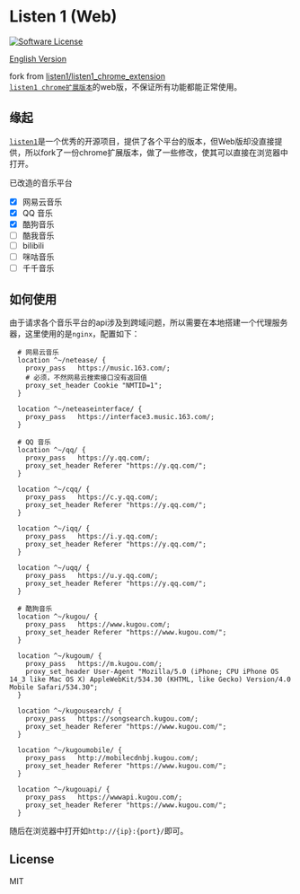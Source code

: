 # Listen 1 (Web)
[![Software License](https://img.shields.io/badge/license-MIT-brightgreen.svg)](LICENSE)

[English Version](./README_EN.md)

fork from [listen1/listen1_chrome_extension](https://github.com/listen1/listen1_chrome_extension)  
[`listen1 chrome扩展版本`](https://github.com/listen1/listen1_chrome_extension)的web版，不保证所有功能都能正常使用。

## 缘起

[`listen1`](https://github.com/listen1)是一个优秀的开源项目，提供了各个平台的版本，但Web版却没直接提供，所以fork了一份chrome扩展版本，做了一些修改，使其可以直接在浏览器中打开。

已改造的音乐平台

- [x] 网易云音乐
- [x] QQ 音乐
- [x] 酷狗音乐
- [ ] 酷我音乐
- [ ] bilibili
- [ ] 咪咕音乐
- [ ] 千千音乐

## 如何使用

由于请求各个音乐平台的api涉及到跨域问题，所以需要在本地搭建一个代理服务器，这里使用的是`nginx`，配置如下：
```nginx
  # 网易云音乐
  location ^~/netease/ {
    proxy_pass   https://music.163.com/;
    # 必须，不然网易云搜索接口没有返回值
    proxy_set_header Cookie "NMTID=1";
  }

  location ^~/neteaseinterface/ {
    proxy_pass   https://interface3.music.163.com/;
  }

  # QQ 音乐
  location ^~/qq/ {
    proxy_pass   https://y.qq.com/;
    proxy_set_header Referer "https://y.qq.com/";
  }
		
  location ^~/cqq/ {
    proxy_pass   https://c.y.qq.com/;
    proxy_set_header Referer "https://y.qq.com/";
  }
		
  location ^~/iqq/ {
    proxy_pass   https://i.y.qq.com/;
    proxy_set_header Referer "https://y.qq.com/";
  }
		
  location ^~/uqq/ {
    proxy_pass   https://u.y.qq.com/;
    proxy_set_header Referer "https://y.qq.com/";
  }

  # 酷狗音乐
  location ^~/kugou/ {
    proxy_pass   https://www.kugou.com/;
    proxy_set_header Referer "https://www.kugou.com/";
  }
		
  location ^~/kugoum/ {
    proxy_pass   https://m.kugou.com/;
    proxy_set_header User-Agent "Mozilla/5.0 (iPhone; CPU iPhone OS 14_3 like Mac OS X) AppleWebKit/534.30 (KHTML, like Gecko) Version/4.0 Mobile Safari/534.30";
  }
		
  location ^~/kugousearch/ {
    proxy_pass   https://songsearch.kugou.com/;
    proxy_set_header Referer "https://www.kugou.com/";
  }
		
  location ^~/kugoumobile/ {
    proxy_pass   http://mobilecdnbj.kugou.com/;
    proxy_set_header Referer "https://www.kugou.com/";
  }
		
  location ^~/kugouapi/ {
    proxy_pass   https://wwwapi.kugou.com/;
    proxy_set_header Referer "https://www.kugou.com/";
  }
```

随后在浏览器中打开如`http://{ip}:{port}/`即可。

## License

MIT
